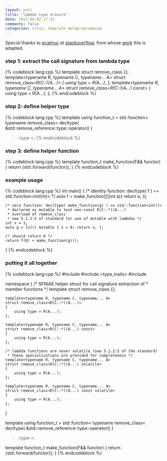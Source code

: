```yaml
---
layout: post
title: "lambda type erasure"
date: 2013-09-02 17:31
comments: false
categories: c++11, template metaprogramming
---
```


Special thanks to [ecatmur](http://stackoverflow.com/users/567292/ecatmur) at [stackoverflow](http://stackoverflow.com/), from whose [work](http://stackoverflow.com/questions/11893141/inferring-the-call-signature-of-a-lambda-or-arbitrary-callable-for-make-functio) this is adapted. 

### step 1: extract the call signature from lambda type
{% codeblock lang:cpp %}
template<typename T> struct remove_class {};
template<typename R, typename C, typename... A>
    struct remove_class<R(C::*)(A...)>       { using type = R(A...); };
template<typename R, typename C, typename... A>
    struct remove_class<R(C::*)(A...) const> { using type = R(A...); };
{% endcodeblock %}

### step 2: define helper type
{% codeblock lang:cpp %}
template<typename F>
using function_t = std::function< typename remove_class<
    decltype( &std::remove_reference<F>::type::operator() )
>::type >;
{% endcodeblock %}

### step 3: define helper function
{% codeblock lang:cpp %}
template <typename F>
function_t<F> make_function(F&& functor) {
    return {std::forward<F>(functor)};
}
{% endcodeblock %}

### example usage
{% codeblock lang:cpp %}
int main() {
    /* identity function: decltype( f ) == std::function<int(int)> */
    auto f = make_function([](int a){ return a; });

    /* zero function: decltype( make_function(g) ) == std::function<int()>
     * declared as mutable to test non-const R(C::*)(A...)
     * overload of remove_class
     * see 5.1.2:5 of standard for use of mutable with lambdas */
    int x = 1;
    auto g = [x]() mutable { x = 0; return x; };

    /* should return 0 */
    return f(0) + make_function(g)();
}
{% endcodeblock %}

### putting it all together
{% codeblock lang:cpp %}
#include <functional>
#include <type_traits>
#include <utility>

namespace
{
    /* SFNIAE helper struct for call signature extraction of
     * member functions */
    template<typename T> struct remove_class {};

    template<typename R, typename C, typename... A>
    struct remove_class<R(C::*)(A...)>
    {
        using type = R(A...);
    };

    template<typename R, typename C, typename... A>
    struct remove_class<R(C::*)(A...) const>
    {
        using type = R(A...);
    };
    
    /* lambda functions are never volatile (see 5.1.2:5 of the standard)
     * these specializations are provided for completeness */
    template<typename R, typename C, typename... A>
    struct remove_class<R(C::*)(A...) volatile>
    {
        using type = R(A...);
    };
    
    template<typename R, typename C, typename... A>
    struct remove_class<R(C::*)(A...) const volatile>
    {
        using type = R(A...);
    };
}
 
template<typename F>
using function_t = std::function< typename remove_class<
    decltype( &std::remove_reference<F>::type::operator() )
>::type >;
 
template <typename F>
function_t<F> make_function(F&& functor) {
    return {std::forward<F>(functor)};
}
{% endcodeblock %}
